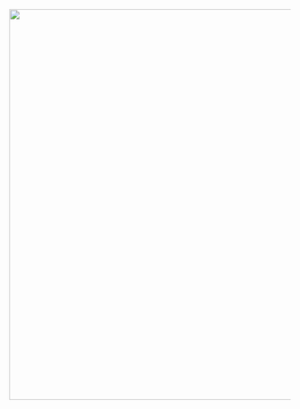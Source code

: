 <div id="header" align="center">
  <img src="https://media.giphy.com/media/OqJ8YAM8eAQ02wTeYD/giphy.gif?cid=ecf05e47kxkmcyy39q1443v68p8thuxtqcqdp288m8i85zck&ep=v1_gifs_search&rid=giphy.gif&ct=g" width="700"/>
</div>